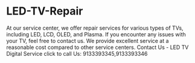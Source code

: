# LED-TV-Repair
At our service center, we offer repair services for various types of TVs, including LED, LCD, OLED, and Plasma. If you encounter any issues with your TV, feel free to contact us. We provide excellent service at a reasonable cost compared to other service centers. Contact Us - LED TV Digital Service click to call Us: 9133393345,9133393346 
